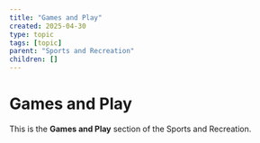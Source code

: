```yaml
---
title: "Games and Play"
created: 2025-04-30
type: topic
tags: [topic]
parent: "Sports and Recreation"
children: []
---
```


# Games and Play

This is the **Games and Play** section of the Sports and Recreation.

